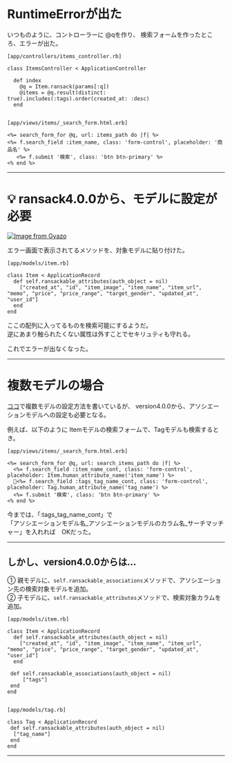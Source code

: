 # RuntimeErrorが出た
いつものように、コントローラーに @qを作り、 検索フォームを作ったところ、エラーが出た。
~~~
[app/controllers/items_controller.rb]

class ItemsController < ApplicationController
 
  def index
    @q = Item.ransack(params[:q])
    @items = @q.result(distinct: true).includes(:tags).order(created_at: :desc)
  end


[app/views/items/_search_form.html.erb]

<%= search_form_for @q, url: items_path do |f| %>
<%= f.search_field :item_name, class: 'form-control', placeholder: '商品名' %>
   <%= f.submit '検索', class: 'btn btn-primary' %>
<% end %>
~~~
***

# 💡 ransack4.0.0から、モデルに設定が必要
[![Image from Gyazo](https://i.gyazo.com/9ea7a70d972deea55e8302c97c27c23b.png)](https://gyazo.com/9ea7a70d972deea55e8302c97c27c23b)

エラー画面で表示されてるメソッドを、対象モデルに貼り付けた。
~~~
[app/models/item.rb]

class Item < ApplicationRecord
  def self.ransackable_attributes(auth_object = nil)
    ["created_at", "id", "item_image", "item_name", "item_url", "memo", "price", "price_range", "target_gender", "updated_at", "user_id"]
  end
end
~~~
ここの配列に入ってるものを検索可能にするようだ。  
逆にあまり触られたくない属性は外すことでセキリュティも守れる。 

これでエラーが出なくなった。
***

# 複数モデルの場合
[ココ](https://github.com/Tarara33/TIL/blob/main/Rails/Gem/ransack/%E8%A4%87%E6%95%B0%E3%81%AE%E6%A4%9C%E7%B4%A2%E6%AC%84.md)で複数モデルの設定方法を書いているが、 
version4.0.0から、アソシエーションモデルへの設定も必要となる。

例えば、以下のように Itemモデルの検索フォームで、Tagモデルも検索するとき。
~~~
[app/views/items/_search_form.html.erb]

<%= search_form_for @q, url: search_items_path do |f| %>
  <%= f.search_field :item_name_cont, class: 'form-control', placeholder: Item.human_attribute_name('item_name') %>
  🧡<%= f.search_field :tags_tag_name_cont, class: 'form-control', placeholder: Tag.human_attribute_name('tag_name') %>
  <%= f.submit '検索', class: 'btn btn-primary' %>
<% end %>
~~~
今までは、「:tags_tag_name_cont」で   
「アソシエーションモデル名_アソシエーションモデルのカラム名_サーチマッチャー」を入れれば　OKだった。 
***

## しかし、version4.0.0からは...
① 親モデルに、`self.ransackable_associations`メソッドで、アソシエーション先の検索対象モデルを追加。   
② 子モデルに、`self.ransackable_attributes`メソッドで、検索対象カラムを追加。 
~~~
[app/models/item.rb]

class Item < ApplicationRecord
  def self.ransackable_attributes(auth_object = nil)
    ["created_at", "id", "item_image", "item_name", "item_url", "memo", "price", "price_range", "target_gender", "updated_at", "user_id"]
  end

 def self.ransackable_associations(auth_object = nil)
     ["tags"]
 end
end


[app/models/tag.rb]

class Tag < ApplicationRecord
 def self.ransackable_attributes(auth_object = nil)
  ["tag_name"]
 end
end
~~~
***
